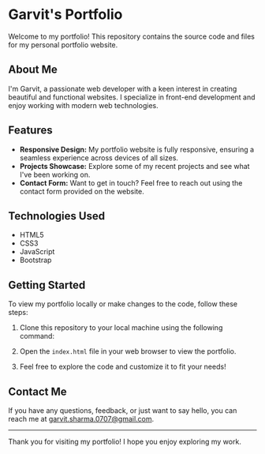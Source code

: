 # Garvit's Portfolio

Welcome to my portfolio! This repository contains the source code and files for my personal portfolio website.

## About Me

I'm Garvit, a passionate web developer with a keen interest in creating beautiful and functional websites. I specialize in front-end development and enjoy working with modern web technologies.

## Features

- **Responsive Design:** My portfolio website is fully responsive, ensuring a seamless experience across devices of all sizes.
- **Projects Showcase:** Explore some of my recent projects and see what I've been working on.
- **Contact Form:** Want to get in touch? Feel free to reach out using the contact form provided on the website.

## Technologies Used

- HTML5
- CSS3
- JavaScript
- Bootstrap

## Getting Started

To view my portfolio locally or make changes to the code, follow these steps:

1. Clone this repository to your local machine using the following command:

2. Open the `index.html` file in your web browser to view the portfolio.

3. Feel free to explore the code and customize it to fit your needs!

## Contact Me

If you have any questions, feedback, or just want to say hello, you can reach me at [garvit.sharma.0707@gmail.com](mailto:garvit.sharma.0707@gmail.com).

---

Thank you for visiting my portfolio! I hope you enjoy exploring my work.

